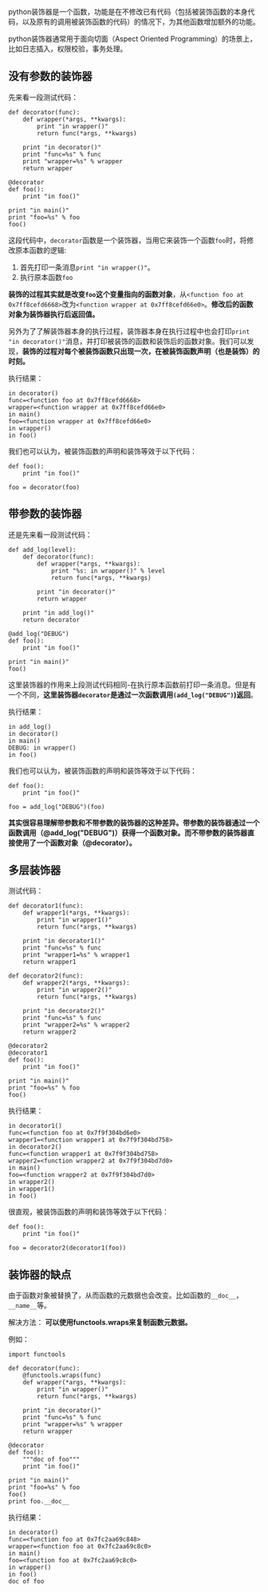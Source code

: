
python装饰器是一个函数，功能是在不修改已有代码（包括被装饰函数的本身代码，以及原有的调用被装饰函数的代码）的情况下，为其他函数增加额外的功能。

python装饰器通常用于面向切面（Aspect Oriented Programming）的场景上，比如日志插入，权限校验，事务处理。

## 没有参数的装饰器 ##

先来看一段测试代码：

    def decorator(func):
        def wrapper(*args, **kwargs):
            print "in wrapper()"
            return func(*args, **kwargs)
    
        print "in decorator()"
        print "func=%s" % func
        print "wrapper=%s" % wrapper
        return wrapper
    
    @decorator
    def foo():
        print "in foo()"
    
    print "in main()"
    print "foo=%s" % foo
    foo()

这段代码中，`decorator`函数是一个装饰器，当用它来装饰一个函数`foo`时，将修改原本函数的逻辑: 

1. 首先打印一条消息`print "in wrapper()"`。
2. 执行原本函数`foo`

**装饰的过程其实就是改变`foo`这个变量指向的函数对象**，从`<function foo at 0x7ff8cefd6668>`改为`<function wrapper at 0x7ff8cefd66e0>`。**修改后的函数对象为装饰器执行后返回值。**

另外为了了解装饰器本身的执行过程，装饰器本身在执行过程中也会打印`print "in decorator()"`消息，并打印被装饰的函数和装饰后的函数对象。我们可以发现，**装饰的过程对每个被装饰函数只出现一次，在被装饰函数声明（也是装饰）的时刻。**

执行结果：

    in decorator()
    func=<function foo at 0x7ff8cefd6668>
    wrapper=<function wrapper at 0x7ff8cefd66e0>
    in main()
    foo=<function wrapper at 0x7ff8cefd66e0>
    in wrapper()
    in foo()

我们也可以认为，被装饰函数的声明和装饰等效于以下代码：

    def foo():
        print "in foo()"
    
    foo = decorator(foo)


## 带参数的装饰器 ##

还是先来看一段测试代码：

    def add_log(level):
        def decorator(func):
            def wrapper(*args, **kwargs):
                print "%s: in wrapper()" % level
                return func(*args, **kwargs)
    
            print "in decorator()"
            return wrapper
    
        print "in add_log()"
        return decorator
    
    @add_log("DEBUG")
    def foo():
        print "in foo()"
    
    print "in main()"
    foo()


这里装饰器的作用来上段测试代码相同-在执行原本函数前打印一条消息。但是有一个不同，**这里装饰器`decorator`是通过一次函数调用`(add_log("DEBUG")`)返回**。

执行结果：

    in add_log()
    in decorator()
    in main()
    DEBUG: in wrapper()
    in foo()

我们也可以认为，被装饰函数的声明和装饰等效于以下代码：

    def foo():
        print "in foo()"
    
    foo = add_log("DEBUG")(foo)

**其实很容易理解带参数和不带参数的装饰器的这种差异。带参数的装饰器通过一个函数调用（@add_log("DEBUG")）获得一个函数对象。而不带参数的装饰器直接使用了一个函数对象（@decorator）。**

## 多层装饰器 ##

测试代码：

    def decorator1(func):
        def wrapper1(*args, **kwargs):
            print "in wrapper1()"
            return func(*args, **kwargs)
    
        print "in decorator1()"
        print "func=%s" % func
        print "wrapper1=%s" % wrapper1
        return wrapper1
    
    def decorator2(func):
        def wrapper2(*args, **kwargs):
            print "in wrapper2()"
            return func(*args, **kwargs)
    
        print "in decorator2()"
        print "func=%s" % func
        print "wrapper2=%s" % wrapper2
        return wrapper2
    
    @decorator2
    @decorator1
    def foo():
        print "in foo()"
    
    print "in main()"
    print "foo=%s" % foo
    foo()

执行结果：

    in decorator1()
    func=<function foo at 0x7f9f304bd6e0>
    wrapper1=<function wrapper1 at 0x7f9f304bd758>
    in decorator2()
    func=<function wrapper1 at 0x7f9f304bd758>
    wrapper2=<function wrapper2 at 0x7f9f304bd7d0>
    in main()
    foo=<function wrapper2 at 0x7f9f304bd7d0>
    in wrapper2()
    in wrapper1()
    in foo()

很直观，被装饰函数的声明和装饰等效于以下代码：

    def foo():
        print "in foo()"
    
    foo = decorator2(decorator1(foo))

## 装饰器的缺点 ##

由于函数对象被替换了，从而函数的元数据也会改变。比如函数的`__doc__`，`__name__`等。

解决方法： **可以使用functools.wraps来复制函数元数据。**

例如：

    import functools
    
    def decorator(func):
        @functools.wraps(func)
        def wrapper(*args, **kwargs):
            print "in wrapper()"
            return func(*args, **kwargs)
    
        print "in decorator()"
        print "func=%s" % func
        print "wrapper=%s" % wrapper
        return wrapper
    
    @decorator
    def foo():
        """doc of foo"""
        print "in foo()"
    
    print "in main()"
    print "foo=%s" % foo
    foo()
    print foo.__doc__


执行结果：

    in decorator()
    func=<function foo at 0x7fc2aa69c848>
    wrapper=<function foo at 0x7fc2aa69c8c0>
    in main()
    foo=<function foo at 0x7fc2aa69c8c0>
    in wrapper()
    in foo()
    doc of foo



